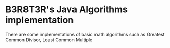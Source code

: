 # B3R8T3R's Java Algorithms implementation

There are some implementations of basic math algorithms such as Greatest Common Divisor, Least Common Multiple